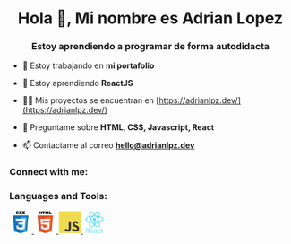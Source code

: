 <h1 align="center">Hola 👋, Mi nombre es Adrian Lopez</h1>
<h3 align="center">Estoy aprendiendo a programar de forma autodidacta</h3>

- 🔭 Estoy trabajando en **mi portafolio**

- 🌱 Estoy aprendiendo **ReactJS**

- 👨‍💻 Mis proyectos se encuentran en [https://adrianlpz.dev/](https://adrianlpz.dev/)

- 💬 Preguntame sobre **HTML, CSS, Javascript, React**

- 📫 Contactame al correo **hello@adrianlpz.dev**

<h3 align="left">Connect with me:</h3>
<p align="left">
</p>

<h3 align="left">Languages and Tools:</h3>
<p align="left"> <a href="https://www.w3schools.com/css/" target="_blank" rel="noreferrer"> <img src="https://raw.githubusercontent.com/devicons/devicon/master/icons/css3/css3-original-wordmark.svg" alt="css3" width="40" height="40"/> </a> <a href="https://www.w3.org/html/" target="_blank" rel="noreferrer"> <img src="https://raw.githubusercontent.com/devicons/devicon/master/icons/html5/html5-original-wordmark.svg" alt="html5" width="40" height="40"/> </a> <a href="https://developer.mozilla.org/en-US/docs/Web/JavaScript" target="_blank" rel="noreferrer"> <img src="https://raw.githubusercontent.com/devicons/devicon/master/icons/javascript/javascript-original.svg" alt="javascript" width="40" height="40"/> </a> <a href="https://reactjs.org/" target="_blank" rel="noreferrer"> <img src="https://raw.githubusercontent.com/devicons/devicon/master/icons/react/react-original-wordmark.svg" alt="react" width="40" height="40"/> </a> </p>
